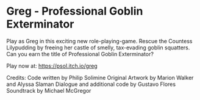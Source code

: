 # Greg - Professional Goblin Exterminator

Play as Greg in this exciting new role-playing-game. Rescue the Countess Lilypudding by freeing her castle of smelly, tax-evading goblin squatters.
Can you earn the title of Professional Goblin Exterminator?

Play now at: https://psol.itch.io/greg


Credits:
Code written by Philip Solimine
Original Artwork by Marion Walker and Alyssa Slaman
Dialogue and additional code by Gustavo Flores
Soundtrack by Michael McGregor
